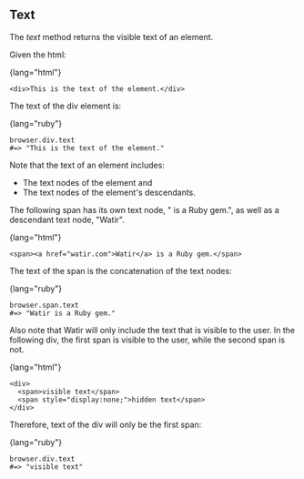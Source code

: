 ## Text

The _text_ method returns the visible text of an element.

Given the html:

{lang="html"}
~~~~~~~~	
<div>This is the text of the element.</div>
~~~~~~~~

The text of the div element is:

{lang="ruby"}
~~~~~~~~	
browser.div.text
#=> "This is the text of the element."
~~~~~~~~

Note that the text of an element includes:

* The text nodes of the element and
* The text nodes of the element's descendants.

The following span has its own text node, " is a Ruby gem.", as well as a descendant text node, "Watir".

{lang="html"}
~~~~~~~~	
<span><a href="watir.com">Watir</a> is a Ruby gem.</span>
~~~~~~~~

The text of the span is the concatenation of the text nodes:

{lang="ruby"}
~~~~~~~~	
browser.span.text
#=> "Watir is a Ruby gem."
~~~~~~~~

Also note that Watir will only include the text that is visible to the user. In the following div, the first span is visible to the user, while the second span is not.

{lang="html"}
~~~~~~~~	
<div>
  <span>visible text</span>
  <span style="display:none;">hidden text</span>
</div>
~~~~~~~~

Therefore, text of the div will only be the first span:

{lang="ruby"}
~~~~~~~~	
browser.div.text
#=> "visible text"
~~~~~~~~

